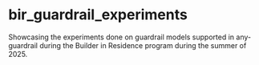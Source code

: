 # bir_guardrail_experiments
Showcasing the experiments done on guardrail models supported in any-guardrail during the Builder in Residence program during the summer of 2025.
